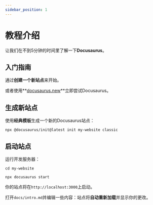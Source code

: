 ```yaml
---
sidebar_position: 1
---
```


# 教程介绍

让我们在不到5分钟的时间里了解一下**Docusaurus**。

## 入门指南

通过**创建一个新站点**来开始。

或者使用**[docusaurus.new](https://docusaurus.new)**立即尝试Docusaurus。

## 生成新站点

使用**经典模板**生成一个新的Docusaurus站点：

```shell
npx @docusaurus/init@latest init my-website classic
```

## 启动站点

运行开发服务器：

```shell
cd my-website

npx docusaurus start
```

你的站点将在`http://localhost:3000`上启动。

打开`docs/intro.md`并编辑一些内容：站点将**自动重新加载**并显示你的更改。